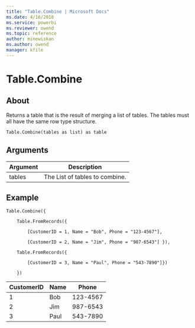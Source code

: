 ```yaml
---
title: "Table.Combine | Microsoft Docs"
ms.date: 4/16/2018
ms.service: powerbi
ms.reviewer: owend
ms.topic: reference
author: minewiskan
ms.author: owend
manager: kfile
---
```

# Table.Combine

  
## About  
Returns a table that is the result of merging a list of tables. The tables must all have the same row type structure.  
  
```  
Table.Combine(tables as list) as table  
```  
  
## Arguments  
  
|Argument|Description|  
|------------|---------------|  
|tables|The List of tables to combine.|  
  
## Example  
  
```  
Table.Combine({  
  
    Table.FromRecords({  
  
        [CustomerID = 1, Name = "Bob", Phone = "123-4567"],  
  
        [CustomerID = 2, Name = "Jim", Phone = "987-6543"] }),  
  
    Table.FromRecords({  
  
        [CustomerID = 3, Name = "Paul", Phone = "543-7890"]})  
  
    })  
```  
  
|CustomerID|Name|Phone|  
|--------------|--------|---------|  
|1|Bob|123-4567|  
|2|Jim|987-6543|  
|3|Paul|543-7890|  
  
